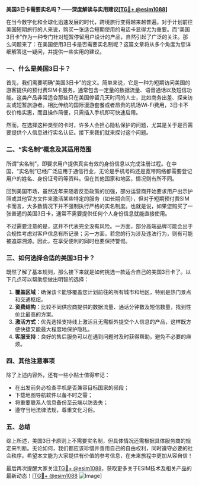 **美国3日卡需要实名吗？——深度解读与实用建议[[TG💪+ @esim1088](https://t.me/s/esim1088)]**

在当今数字化和全球化迅速发展的时代，跨境旅行变得越来越普遍。对于计划前往美国短期旅行的人来说，购买一张适合短期使用的电话卡显得尤为重要。而“美国3日卡”作为一种专门针对短暂停留用户设计的产品，自然引起了广泛的关注。那么问题来了：在美国使用3日卡是否需要实名制呢？这篇文章将从多个角度为您详细解答这一疑问，并提供一些实用的建议。

### 一、什么是美国3日卡？

首先，我们需要明确“美国3日卡”的定义。简单来说，它是一种为短期访问美国的游客提供的预付费SIM卡服务，通常包含一定量的数据流量、语音通话以及短信功能。这类产品非常适合那些只在美国停留几天时间的人士，比如商务出差、探亲访友或短暂旅游者。相比传统的国际漫游套餐或者昂贵的机场Wi-Fi费用，3日卡不仅价格实惠，而且操作简便，只需插入手机即可快速启用。

然而，在选择这种类型的卡时，许多人会担心隐私保护的问题，尤其是关于是否需要提供个人信息进行实名认证。接下来我们就来探讨这个问题。

### 二、“实名制”概念及其适用范围

所谓“实名制”，即要求用户提供真实有效的身份信息以完成注册过程。在中国，“实名制”已经广泛应用于通信行业，无论是手机号码还是宽带网络都需要登记用户的姓名、身份证号码等资料。但在其他国家和地区，情况则有所不同。

回到美国市场，虽然近年来随着反恐政策的加强，部分运营商开始要求用户出示护照或其他官方文件来激活某些特定的服务（如长期合同），但对于短期预付费SIM卡而言，大多数情况下并不强制执行严格的实名制度。也就是说，如果您购买了一张普通的美国3日卡，通常不需要提供任何个人身份信息就能直接使用。

不过需要注意的是，这并不代表完全没有风险。一方面，部分高端品牌可能会出于合规性考虑对客户信息有所记录；另一方面，若您的行为涉及违法行为，则有可能被追踪溯源。因此，在享受便利的同时也要保持警惕。

### 三、如何选择合适的美国3日卡？

既然了解了基本规则，那么接下来就是如何挑选一款适合自己的美国3日卡了。以下几点可以帮助您做出明智的选择：

1. **覆盖区域**：确保该卡能够覆盖您计划前往的所有城市和地区，特别是热门景点和交通枢纽。
2. **资费结构**：比较不同供应商提供的数据流量、通话分钟数及短信数量，找到性价比最高的方案。
3. **激活方式**：优先选择支持线上激活且无需额外提交个人信息的产品，这样既方便快捷又能最大程度地保护隐私。
4. **客服支持**：良好的售后服务可以在遇到问题时及时获得帮助，避免不必要的麻烦。

### 四、其他注意事项

除了上述内容外，还有一些小贴士值得牢记：
- 在出发前务必检查手机是否兼容目标国家的频段；
- 下载地图导航软件以备不时之需；
- 将重要联系人信息备份至云端以防丢失；
- 遵守当地法律法规，尊重文化习俗。

### 五、总结

综上所述，美国3日卡原则上不需要实名制，但具体情况还需根据具体服务商的规定来判断。无论如何，我们都应该珍惜并善用自己的自由权利，同时遵守必要的社会秩序。希望本文能为大家提供有价值的参考信息，在未来旅程中更加从容自信！

最后再次提醒大家关注[TG💪+ @esim1088](https://t.me/s/esim1088)，获取更多关于ESIM技术及相关产品的最新动态！[[TG💪+ @esim1088](https://t.me/s/esim1088) ![Image](https://i.postimg.cc/4NQfJmqS/Snipaste-2025-05-13-00-14-12.png)]